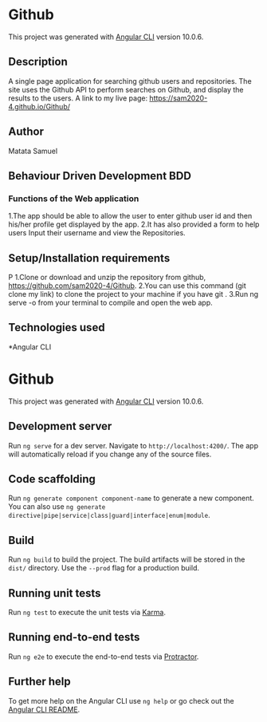 # Github

This project was generated with [Angular CLI](https://github.com/angular/angular-cli) version 10.0.6.

## Description

A single page application for searching github users and repositories. The site uses the Github API to perform searches on Github, and display the results to the users. A link to my live page: https://sam2020-4.github.io/Github/

## Author

Matata Samuel

## Behaviour Driven Development BDD

### Functions of the Web application

1.The app should be able to allow the user to enter github user id and then his/her profile get displayed by the app. 2.It has also provided a form to help users Input their username and view the Repositories.

## Setup/Installation requirements
P
1.Clone or download and unzip the repository from github, https://github.com/sam2020-4/Github. 2.You can use this command (git clone my link) to clone the project to your machine if you have git . 3.Run ng serve -o from your terminal to compile and open the web app.

## Technologies used

*Angular CLI


# Github

This project was generated with [Angular CLI](https://github.com/angular/angular-cli) version 10.0.6.

## Development server

Run `ng serve` for a dev server. Navigate to `http://localhost:4200/`. The app will automatically reload if you change any of the source files.

## Code scaffolding

Run `ng generate component component-name` to generate a new component. You can also use `ng generate directive|pipe|service|class|guard|interface|enum|module`.

## Build

Run `ng build` to build the project. The build artifacts will be stored in the `dist/` directory. Use the `--prod` flag for a production build.

## Running unit tests

Run `ng test` to execute the unit tests via [Karma](https://karma-runner.github.io).

## Running end-to-end tests

Run `ng e2e` to execute the end-to-end tests via [Protractor](http://www.protractortest.org/).

## Further help

To get more help on the Angular CLI use `ng help` or go check out the [Angular CLI README](https://github.com/angular/angular-cli/blob/master/README.md).
